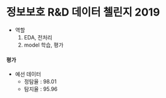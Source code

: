 # 정보보호 R&D 데이터 첼린지 2019


* 역할
    1. EDA, 전처리
    2. model 학습, 평가


#### 평가

* 예선 데이터
    * 정탐율 : 98.01
    * 탐지율 : 95.96
